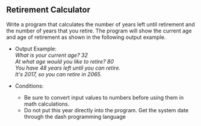 ## Retirement Calculator

Write a program that calculates the number of years left until retirement and the number of years that you retire.
The program will show the current age and age of retirement as shown in the following output example.

* Output Example:
  <br>*What is your current age? 32*
  <br>*At what age would you like to retire? 80*
  <br>*You have 48 years left until you can retire.*
  <br>*It's 2017, so you can retire in 2065.*

* Conditions:
  * Be sure to convert input values ​​to numbers before using them in math calculations.
  * Do not put this year directly into the program. Get the system date through the dash programming language
